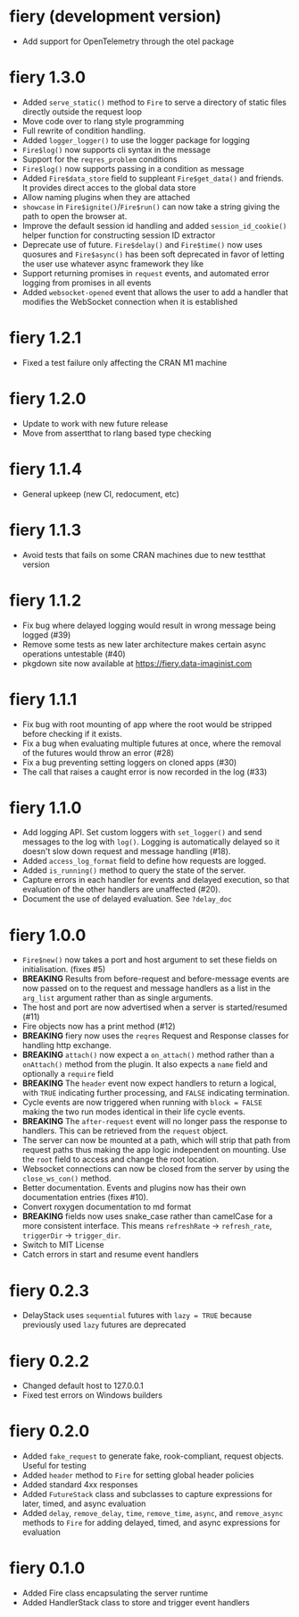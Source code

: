 # fiery (development version)

* Add support for OpenTelemetry through the otel package

# fiery 1.3.0

* Added `serve_static()` method to `Fire` to serve a directory of static files
  directly outside the request loop
* Move code over to rlang style programming
* Full rewrite of condition handling.
* Added `logger_logger()` to use the logger package for logging
* `Fire$log()` now supports cli syntax in the message
* Support for the `reqres_problem` conditions
* `Fire$log()` now supports passing in a condition as message
* Added `Fire$data_store` field to suppleant `Fire$get_data()` and friends. It
  provides direct acces to the global data store
* Allow naming plugins when they are attached
* `showcase` in `Fire$ignite()`/`Fire$run()` can now take a string giving the
  path to open the browser at.
* Improve the default session id handling and added `session_id_cookie()` helper
  function for constructing session ID extractor
* Deprecate use of future. `Fire$delay()` and `Fire$time()` now uses quosures
  and `Fire$async()` has been soft deprecated in favor of letting the user use
  whatever async framework they like
* Support returning promises in `request` events, and automated error logging
  from promises in all events
* Added `websocket-opened` event that allows the user to add a handler that
  modifies the WebSocket connection when it is established

# fiery 1.2.1

* Fixed a test failure only affecting the CRAN M1 machine

# fiery 1.2.0

* Update to work with new future release
* Move from assertthat to rlang based type checking

# fiery 1.1.4

* General upkeep (new CI, redocument, etc)

# fiery 1.1.3

* Avoid tests that fails on some CRAN machines due to new testthat version

# fiery 1.1.2

* Fix bug where delayed logging would result in wrong message being logged (#39)
* Remove some tests as new later architecture makes certain async operations
  untestable (#40)
* pkgdown site now available at <https://fiery.data-imaginist.com>

# fiery 1.1.1

* Fix bug with root mounting of app where the root would be stripped before
  checking if it exists.
* Fix a bug when evaluating multiple futures at once, where the removal of the
  futures would throw an error (#28)
* Fix a bug preventing setting loggers on cloned apps (#30)
* The call that raises a caught error is now recorded in the log (#33)

# fiery 1.1.0

* Add logging API. Set custom loggers with `set_logger()` and send messages to
  the log with `log()`. Logging is automatically delayed so it doesn't slow down
  request and message handling (#18).
* Added `access_log_format` field to define how requests are logged.
* Added `is_running()` method to query the state of the server.
* Capture errors in each handler for events and delayed execution, so that
  evaluation of the other handlers are unaffected (#20).
* Document the use of delayed evaluation. See `?delay_doc`

# fiery 1.0.0

* `Fire$new()` now takes a port and host argument to set these fields on
  initialisation. (fixes #5)
* **BREAKING** Results from before-request and before-message events are now
  passed on to the request and message handlers as a list in the `arg_list`
  argument rather than as single arguments.
* The host and port are now advertised when a server is started/resumed (#11)
* Fire objects now has a print method (#12)
* **BREAKING** fiery now uses the `reqres` Request and Response classes for
  handling http exchange.
* **BREAKING** `attach()` now expect a `on_attach()` method rather than a
  `onAttach()` method from the plugin. It also expects a `name` field and
  optionally a `require` field
* **BREAKING** The `header` event now expect handlers to return a logical, with
  `TRUE` indicating further processing, and `FALSE` indicating termination.
* Cycle events are now triggered when running with `block = FALSE` making the
  two run modes identical in their life cycle events.
* **BREAKING** The `after-request` event will no longer pass the response to
  handlers. This can be retrieved from the `request` object.
* The server can now be mounted at a path, which will strip that path from
  request paths thus making the app logic independent on mounting. Use the
  `root` field to access and change the root location.
* Websocket connections can now be closed from the server by using the
  `close_ws_con()` method.
* Better documentation. Events and plugins now has their own documentation
  entries (fixes #10).
* Convert roxygen documentation to md format
* **BREAKING** fields now uses snake_case rather than camelCase for a more
  consistent interface. This means `refreshRate` -> `refresh_rate`,
  `triggerDir` -> `trigger_dir`.
* Switch to MIT License
* Catch errors in start and resume event handlers

# fiery 0.2.3

* DelayStack uses `sequential` futures with `lazy = TRUE` because previously
  used `lazy` futures are deprecated

# fiery 0.2.2

* Changed default host to 127.0.0.1
* Fixed test errors on Windows builders

# fiery 0.2.0

* Added `fake_request` to generate fake, rook-compliant, request objects. Useful
for testing
* Added `header` method to `Fire` for setting global header policies
* Added standard 4xx responses
* Added `FutureStack` class and subclasses to capture expressions for later,
timed, and async evaluation
* Added `delay`, `remove_delay`, `time`, `remove_time`, `async`, and
`remove_async` methods to `Fire` for adding delayed, timed, and async
expressions for evaluation

# fiery 0.1.0

* Added Fire class encapsulating the server runtime
* Added HandlerStack class to store and trigger event handlers
